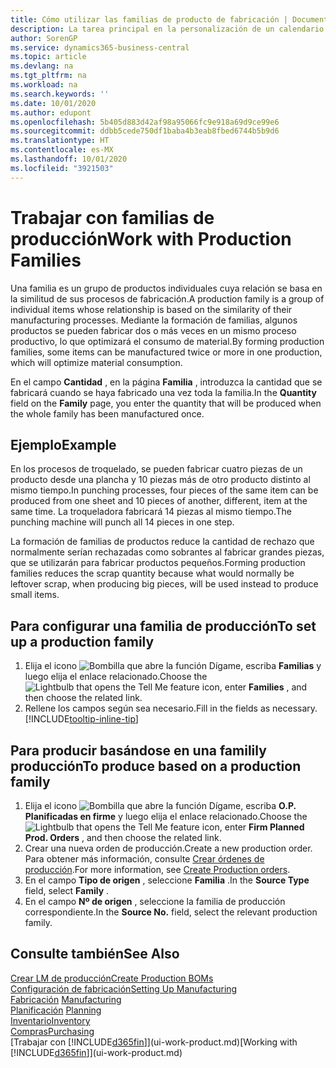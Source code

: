 ```yaml
---
title: Cómo utilizar las familias de producto de fabricación | Documentos de Microsoft
description: La tarea principal en la personalización de un calendario base para su empresa, o uno de sus socios comerciales, es cambiar el estado de los días laborables y días no laborables.
author: SorenGP
ms.service: dynamics365-business-central
ms.topic: article
ms.devlang: na
ms.tgt_pltfrm: na
ms.workload: na
ms.search.keywords: ''
ms.date: 10/01/2020
ms.author: edupont
ms.openlocfilehash: 5b405d883d42af98a95066fc9e918a69d9ce99e6
ms.sourcegitcommit: ddbb5cede750df1baba4b3eab8fbed6744b5b9d6
ms.translationtype: HT
ms.contentlocale: es-MX
ms.lasthandoff: 10/01/2020
ms.locfileid: "3921503"
---
```

# <a name="work-with-production-families"></a><span data-ttu-id="aecf7-103">Trabajar con familias de producción</span><span class="sxs-lookup"><span data-stu-id="aecf7-103">Work with Production Families</span></span>
<span data-ttu-id="aecf7-104">Una familia es un grupo de productos individuales cuya relación se basa en la similitud de sus procesos de fabricación.</span><span class="sxs-lookup"><span data-stu-id="aecf7-104">A production family is a group of individual items whose relationship is based on the similarity of their manufacturing processes.</span></span> <span data-ttu-id="aecf7-105">Mediante la formación de familias, algunos productos se pueden fabricar dos o más veces en un mismo proceso productivo, lo que optimizará el consumo de material.</span><span class="sxs-lookup"><span data-stu-id="aecf7-105">By forming production families, some items can be manufactured twice or more in one production, which will optimize material consumption.</span></span>

<span data-ttu-id="aecf7-106">En el campo **Cantidad** , en la página **Familia** , introduzca la cantidad que se fabricará cuando se haya fabricado una vez toda la familia.</span><span class="sxs-lookup"><span data-stu-id="aecf7-106">In the **Quantity** field on the **Family** page, you enter the quantity that will be produced when the whole family has been manufactured once.</span></span>

## <a name="example"></a><span data-ttu-id="aecf7-107">Ejemplo</span><span class="sxs-lookup"><span data-stu-id="aecf7-107">Example</span></span>
<span data-ttu-id="aecf7-108">En los procesos de troquelado, se pueden fabricar cuatro piezas de un producto desde una plancha y 10 piezas más de otro producto distinto al mismo tiempo.</span><span class="sxs-lookup"><span data-stu-id="aecf7-108">In punching processes, four pieces of the same item can be produced from one sheet and 10 pieces of another, different, item at the same time.</span></span> <span data-ttu-id="aecf7-109">La troqueladora fabricará 14 piezas al mismo tiempo.</span><span class="sxs-lookup"><span data-stu-id="aecf7-109">The punching machine will punch all 14 pieces in one step.</span></span>

<span data-ttu-id="aecf7-110">La formación de familias de productos reduce la cantidad de rechazo que normalmente serían rechazadas como sobrantes al fabricar grandes piezas, que se utilizarán para fabricar productos pequeños.</span><span class="sxs-lookup"><span data-stu-id="aecf7-110">Forming production families reduces the scrap quantity because what would normally be leftover scrap, when producing big pieces, will be used instead to produce small items.</span></span>

## <a name="to-set-up-a-production-family"></a><span data-ttu-id="aecf7-111">Para configurar una familia de producción</span><span class="sxs-lookup"><span data-stu-id="aecf7-111">To set up a production family</span></span>
1. <span data-ttu-id="aecf7-112">Elija el icono ![Bombilla que abre la función Dígame](media/ui-search/search_small.png "Dígame qué desea hacer"), escriba **Familias** y luego elija el enlace relacionado.</span><span class="sxs-lookup"><span data-stu-id="aecf7-112">Choose the ![Lightbulb that opens the Tell Me feature](media/ui-search/search_small.png "Tell me what you want to do") icon, enter **Families** , and then choose the related link.</span></span>
2. <span data-ttu-id="aecf7-113">Rellene los campos según sea necesario.</span><span class="sxs-lookup"><span data-stu-id="aecf7-113">Fill in the fields as necessary.</span></span> [!INCLUDE[tooltip-inline-tip](includes/tooltip-inline-tip_md.md)]

## <a name="to-produce-based-on-a-production-family"></a><span data-ttu-id="aecf7-114">Para producir basándose en una familily producción</span><span class="sxs-lookup"><span data-stu-id="aecf7-114">To produce based on a production family</span></span>
1. <span data-ttu-id="aecf7-115">Elija el icono ![Bombilla que abre la función Dígame](media/ui-search/search_small.png "Dígame qué desea hacer"), escriba **O.P. Planificadas en firme** y luego elija el enlace relacionado.</span><span class="sxs-lookup"><span data-stu-id="aecf7-115">Choose the ![Lightbulb that opens the Tell Me feature](media/ui-search/search_small.png "Tell me what you want to do") icon, enter **Firm Planned Prod. Orders** , and then choose the related link.</span></span>
2. <span data-ttu-id="aecf7-116">Crear una nueva orden de producción.</span><span class="sxs-lookup"><span data-stu-id="aecf7-116">Create a new production order.</span></span> <span data-ttu-id="aecf7-117">Para obtener más información, consulte [Crear órdenes de producción](production-how-to-create-production-orders.md).</span><span class="sxs-lookup"><span data-stu-id="aecf7-117">For more information, see [Create Production orders](production-how-to-create-production-orders.md).</span></span>
3. <span data-ttu-id="aecf7-118">En el campo **Tipo de origen** , seleccione **Familia** .</span><span class="sxs-lookup"><span data-stu-id="aecf7-118">In the **Source Type** field, select **Family** .</span></span>  
4. <span data-ttu-id="aecf7-119">En el campo **Nº de origen** , seleccione la familia de producción correspondiente.</span><span class="sxs-lookup"><span data-stu-id="aecf7-119">In the **Source No.** field, select the relevant production family.</span></span>

## <a name="see-also"></a><span data-ttu-id="aecf7-120">Consulte también</span><span class="sxs-lookup"><span data-stu-id="aecf7-120">See Also</span></span>
[<span data-ttu-id="aecf7-121">Crear LM de producción</span><span class="sxs-lookup"><span data-stu-id="aecf7-121">Create Production BOMs</span></span>](production-how-to-create-production-boms.md)  
[<span data-ttu-id="aecf7-122">Configuración de fabricación</span><span class="sxs-lookup"><span data-stu-id="aecf7-122">Setting Up Manufacturing</span></span>](production-configure-production-processes.md)  
<span data-ttu-id="aecf7-123">[Fabricación](production-manage-manufacturing.md)  </span><span class="sxs-lookup"><span data-stu-id="aecf7-123">[Manufacturing](production-manage-manufacturing.md)  </span></span>  
<span data-ttu-id="aecf7-124">[Planificación](production-planning.md) </span><span class="sxs-lookup"><span data-stu-id="aecf7-124">[Planning](production-planning.md) </span></span>  
[<span data-ttu-id="aecf7-125">Inventario</span><span class="sxs-lookup"><span data-stu-id="aecf7-125">Inventory</span></span>](inventory-manage-inventory.md)  
[<span data-ttu-id="aecf7-126">Compras</span><span class="sxs-lookup"><span data-stu-id="aecf7-126">Purchasing</span></span>](purchasing-manage-purchasing.md)  
<span data-ttu-id="aecf7-127">[Trabajar con [!INCLUDE[d365fin](includes/d365fin_md.md)]](ui-work-product.md)</span><span class="sxs-lookup"><span data-stu-id="aecf7-127">[Working with [!INCLUDE[d365fin](includes/d365fin_md.md)]](ui-work-product.md)</span></span>
